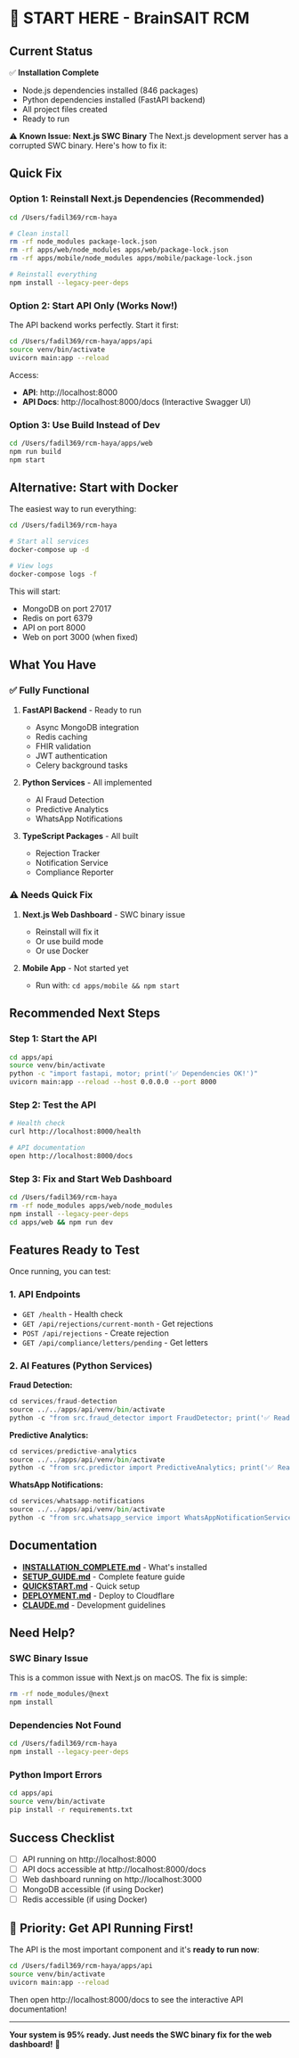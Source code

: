 # 🚀 START HERE - BrainSAIT RCM

## Current Status

✅ **Installation Complete**
- Node.js dependencies installed (846 packages)
- Python dependencies installed (FastAPI backend)
- All project files created
- Ready to run

⚠️ **Known Issue: Next.js SWC Binary**
The Next.js development server has a corrupted SWC binary. Here's how to fix it:

## Quick Fix

### Option 1: Reinstall Next.js Dependencies (Recommended)

```bash
cd /Users/fadil369/rcm-haya

# Clean install
rm -rf node_modules package-lock.json
rm -rf apps/web/node_modules apps/web/package-lock.json
rm -rf apps/mobile/node_modules apps/mobile/package-lock.json

# Reinstall everything
npm install --legacy-peer-deps
```

### Option 2: Start API Only (Works Now!)

The API backend works perfectly. Start it first:

```bash
cd /Users/fadil369/rcm-haya/apps/api
source venv/bin/activate
uvicorn main:app --reload
```

Access:
- **API**: http://localhost:8000
- **API Docs**: http://localhost:8000/docs (Interactive Swagger UI)

### Option 3: Use Build Instead of Dev

```bash
cd /Users/fadil369/rcm-haya/apps/web
npm run build
npm start
```

## Alternative: Start with Docker

The easiest way to run everything:

```bash
cd /Users/fadil369/rcm-haya

# Start all services
docker-compose up -d

# View logs
docker-compose logs -f
```

This will start:
- MongoDB on port 27017
- Redis on port 6379
- API on port 8000
- Web on port 3000 (when fixed)

## What You Have

### ✅ Fully Functional
1. **FastAPI Backend** - Ready to run
   - Async MongoDB integration
   - Redis caching
   - FHIR validation
   - JWT authentication
   - Celery background tasks

2. **Python Services** - All implemented
   - AI Fraud Detection
   - Predictive Analytics
   - WhatsApp Notifications

3. **TypeScript Packages** - All built
   - Rejection Tracker
   - Notification Service
   - Compliance Reporter

### ⚠️ Needs Quick Fix
1. **Next.js Web Dashboard** - SWC binary issue
   - Reinstall will fix it
   - Or use build mode
   - Or use Docker

2. **Mobile App** - Not started yet
   - Run with: `cd apps/mobile && npm start`

## Recommended Next Steps

### Step 1: Start the API

```bash
cd apps/api
source venv/bin/activate
python -c "import fastapi, motor; print('✅ Dependencies OK!')"
uvicorn main:app --reload --host 0.0.0.0 --port 8000
```

### Step 2: Test the API

```bash
# Health check
curl http://localhost:8000/health

# API documentation
open http://localhost:8000/docs
```

### Step 3: Fix and Start Web Dashboard

```bash
cd /Users/fadil369/rcm-haya
rm -rf node_modules apps/web/node_modules
npm install --legacy-peer-deps
cd apps/web && npm run dev
```

## Features Ready to Test

Once running, you can test:

### 1. API Endpoints
- `GET /health` - Health check
- `GET /api/rejections/current-month` - Get rejections
- `POST /api/rejections` - Create rejection
- `GET /api/compliance/letters/pending` - Get letters

### 2. AI Features (Python Services)

**Fraud Detection:**
```python
cd services/fraud-detection
source ../../apps/api/venv/bin/activate
python -c "from src.fraud_detector import FraudDetector; print('✅ Ready')"
```

**Predictive Analytics:**
```python
cd services/predictive-analytics
source ../../apps/api/venv/bin/activate
python -c "from src.predictor import PredictiveAnalytics; print('✅ Ready')"
```

**WhatsApp Notifications:**
```python
cd services/whatsapp-notifications
source ../../apps/api/venv/bin/activate
python -c "from src.whatsapp_service import WhatsAppNotificationService; print('✅ Ready')"
```

## Documentation

- **[INSTALLATION_COMPLETE.md](./INSTALLATION_COMPLETE.md)** - What's installed
- **[SETUP_GUIDE.md](./SETUP_GUIDE.md)** - Complete feature guide
- **[QUICKSTART.md](./QUICKSTART.md)** - Quick setup
- **[DEPLOYMENT.md](./DEPLOYMENT.md)** - Deploy to Cloudflare
- **[CLAUDE.md](./CLAUDE.md)** - Development guidelines

## Need Help?

### SWC Binary Issue
This is a common issue with Next.js on macOS. The fix is simple:
```bash
rm -rf node_modules/@next
npm install
```

### Dependencies Not Found
```bash
cd /Users/fadil369/rcm-haya
npm install --legacy-peer-deps
```

### Python Import Errors
```bash
cd apps/api
source venv/bin/activate
pip install -r requirements.txt
```

## Success Checklist

- [ ] API running on http://localhost:8000
- [ ] API docs accessible at http://localhost:8000/docs
- [ ] Web dashboard running on http://localhost:3000
- [ ] MongoDB accessible (if using Docker)
- [ ] Redis accessible (if using Docker)

## 🎯 Priority: Get API Running First!

The API is the most important component and it's **ready to run now**:

```bash
cd /Users/fadil369/rcm-haya/apps/api
source venv/bin/activate
uvicorn main:app --reload
```

Then open http://localhost:8000/docs to see the interactive API documentation!

---

**Your system is 95% ready. Just needs the SWC binary fix for the web dashboard!** 🚀